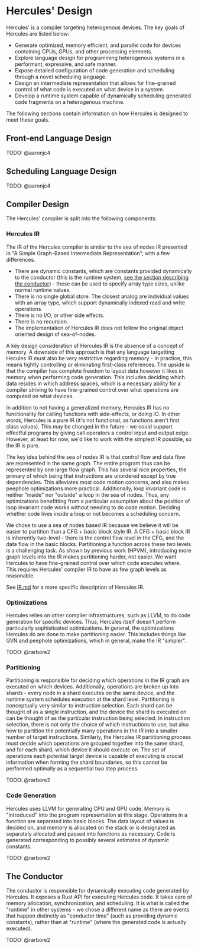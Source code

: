 # Hercules' Design

Hercules' is a compiler targeting heterogenous devices. The key goals of Hercules are listed below:

- Generate optimized, memory efficient, and parallel code for devices containing CPUs, GPUs, and other processing elements.
- Explore language design for programming heterogenous systems in a performant, expressive, and safe manner.
- Expose detailed configuration of code generation and scheduling through a novel scheduling language.
- Design an intermediate representation that allows for fine-grained control of what code is executed on what device in a system.
- Develop a runtime system capable of dynamically scheduling generated code fragments on a heterogenous machine.

The following sections contain information on how Hercules is designed to meet these goals.

## Front-end Language Design

TODO: @aaronjc4

## Scheduling Language Design

TODO: @aaronjc4

## Compiler Design

The Hercules' compiler is split into the following components:

### Hercules IR

The IR of the Hercules compiler is similar to the sea of nodes IR presented in "A Simple Graph-Based Intermediate Representation", with a few differences.

- There are dynamic constants, which are constants provided dynamically to the conductor (this is the runtime system, [see the section describing the conductor](#the-conductor)) - these can be used to specify array type sizes, unlike normal runtime values.
- There is no single global store. The closest analog are individual values with an array type, which support dynamically indexed read and write operations.
- There is no I/O, or other side effects.
- There is no recursion.
- The implementation of Hercules IR does not follow the original object oriented design of sea-of-nodes.

A key design consideration of Hercules IR is the absence of a concept of memory. A downside of this approach is that any language targetting Hecules IR must also be very restrictive regarding memory - in practice, this means tightly controlling or eliminating first-class references. The upside is that the compiler has complete freedom to layout data however it likes in memory when performing code generation. This includes deciding which data resides in which address spaces, which is a necessary ability for a compiler striving to have fine-grained control over what operations are computed on what devices.

In addition to not having a generalized memory, Hercules IR has no functionality for calling functions with side-effects, or doing IO. In other words, Hercules is a pure IR (it's not functional, as functions aren't first class values). This may be changed in the future - we could support effectful programs by giving call operators a control input and output edge. However, at least for now, we'd like to work with the simplest IR possible, so the IR is pure.

The key idea behind the sea of nodes IR is that control flow and data flow are represented in the same graph. The entire program thus can be represented by one large flow graph. This has several nice properties, the primary of which being that instructions are unordered except by true dependencies. This alleviates most code motion concerns, and also makes peephole optimizations more practical. Additionally, loop invariant code is neither "inside" nor "outside" a loop in the sea of nodes. Thus, any optimizations benefitting from a particular assumption about the position of loop invariant code works without needing to do code motion. Deciding whether code lives inside a loop or not becomes a scheduling concern.

We chose to use a sea of nodes based IR because we believe it will be easier to partition than a CFG + basic block style IR. A CFG + basic block IR is inherently two-level - there is the control flow level in the CFG, and the data flow in the basic blocks. Partitioning a function across these two levels is a challenging task. As shown by previous work (HPVM), introducing more graph levels into the IR makes partitioning harder, not easier. We want Hercules to have fine-grained control over which code executes where. This requires Hercules' compiler IR to have as few graph levels as reasonable.

See [IR.md](IR.md) for a more specific description of Hercules IR.

### Optimizations

Hercules relies on other compiler infrastructures, such as LLVM, to do code generation for specific devices. Thus, Hercules itself doesn't perform particularly sophisticated optimizations. In general, the optimizations Hercules do are done to make partitioning easier. This includes things like GVN and peephole optimizations, which in general, make the IR "simpler".

TODO: @rarbore2

### Partitioning

Partitioning is responsible for deciding which operations in the IR graph are executed on which devices. Additionally, operations are broken up into shards - every node in a shard executes on the same device, and the runtime system schedules execution at the shard level. Partitioning is conceptually very similar to instruction selection. Each shard can be thought of as a single instruction, and the device the shard is executed on can be thought of as the particular instruction being selected. In instruction selection, there is not only the choice of which instructions to use, but also how to partition the potentially many operations in the IR into a smaller number of target instructions. Similarly, the Hercules IR partitioning process must decide which operations are grouped together into the same shard, and for each shard, which device it should execute on. The set of operations each potential target device is capable of executing is crucial information when forming the shard boundaries, so this cannot be performed optimally as a sequential two step process.

TODO: @rarbore2

### Code Generation

Hercules uses LLVM for generating CPU and GPU code. Memory is "introduced" into the program representation at this stage. Operations in a function are separated into basic blocks. The data layout of values is decided on, and memory is allocated on the stack or is designated as separately allocated and passed into functions as necessary. Code is generated corresponding to possibly several estimates of dynamic constants.

TODO: @rarbore2

## The Conductor

The conductor is responsible for dynamically executing code generated by Hercules. It exposes a Rust API for executing Hercules code. It takes care of memory allocation, synchronization, and scheduling. It is what is called the "runtime" in other systems - we chose a different name as there are events that happen distinctly as "conductor time" (such as providing dynamic constants), rather than at "runtime" (where the generated code is actually executed).

TODO: @rarbore2

